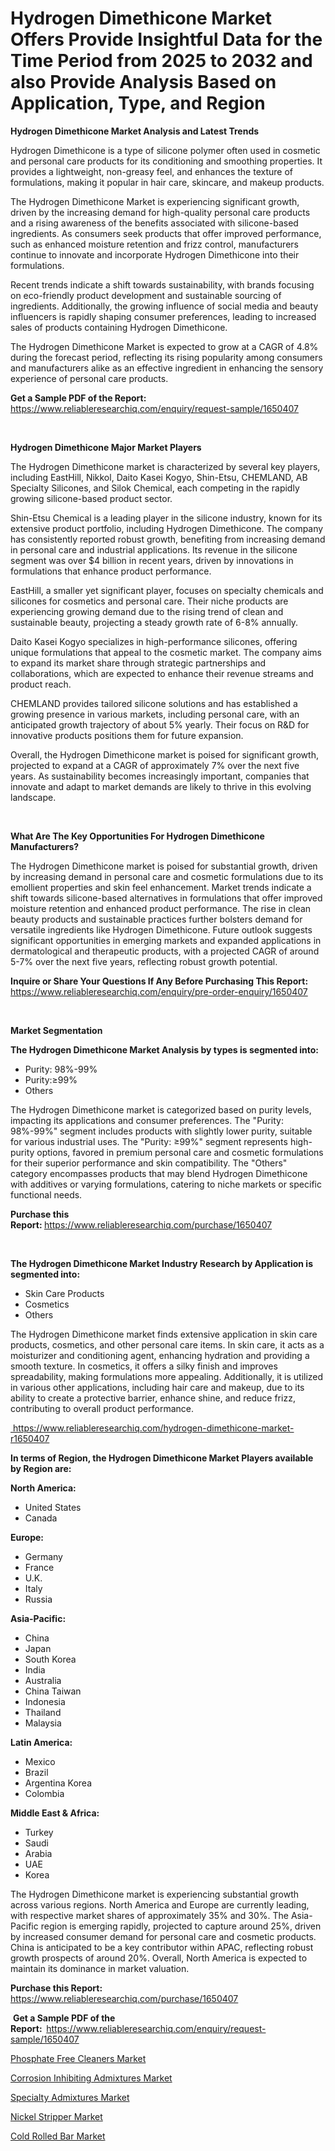 <p><h1>Hydrogen Dimethicone Market Offers Provide Insightful Data for the Time Period from 2025 to 2032 and also Provide Analysis Based on Application, Type, and Region</h1></p><p><strong>Hydrogen Dimethicone Market Analysis and Latest Trends</strong></p>
<p><p>Hydrogen Dimethicone is a type of silicone polymer often used in cosmetic and personal care products for its conditioning and smoothing properties. It provides a lightweight, non-greasy feel, and enhances the texture of formulations, making it popular in hair care, skincare, and makeup products. </p><p>The Hydrogen Dimethicone Market is experiencing significant growth, driven by the increasing demand for high-quality personal care products and a rising awareness of the benefits associated with silicone-based ingredients. As consumers seek products that offer improved performance, such as enhanced moisture retention and frizz control, manufacturers continue to innovate and incorporate Hydrogen Dimethicone into their formulations.</p><p>Recent trends indicate a shift towards sustainability, with brands focusing on eco-friendly product development and sustainable sourcing of ingredients. Additionally, the growing influence of social media and beauty influencers is rapidly shaping consumer preferences, leading to increased sales of products containing Hydrogen Dimethicone. </p><p>The Hydrogen Dimethicone Market is expected to grow at a CAGR of 4.8% during the forecast period, reflecting its rising popularity among consumers and manufacturers alike as an effective ingredient in enhancing the sensory experience of personal care products.</p></p>
<p><strong>Get a Sample PDF of the Report:&nbsp;</strong> <a href="https://www.reliableresearchiq.com/enquiry/request-sample/1650407?utm_campaign=1140&utm_medium=2&utm_source=Github&utm_content=ia&utm_term=31032025&utm_id=hydrogen-dimethicone">https://www.reliableresearchiq.com/enquiry/request-sample/1650407</a></p>
<p>&nbsp;</p>
<p><strong>Hydrogen Dimethicone Major Market Players</strong></p>
<p><p>The Hydrogen Dimethicone market is characterized by several key players, including EastHill, Nikkol, Daito Kasei Kogyo, Shin-Etsu, CHEMLAND, AB Specialty Silicones, and Silok Chemical, each competing in the rapidly growing silicone-based product sector.</p><p>Shin-Etsu Chemical is a leading player in the silicone industry, known for its extensive product portfolio, including Hydrogen Dimethicone. The company has consistently reported robust growth, benefiting from increasing demand in personal care and industrial applications. Its revenue in the silicone segment was over $4 billion in recent years, driven by innovations in formulations that enhance product performance.</p><p>EastHill, a smaller yet significant player, focuses on specialty chemicals and silicones for cosmetics and personal care. Their niche products are experiencing growing demand due to the rising trend of clean and sustainable beauty, projecting a steady growth rate of 6-8% annually.</p><p>Daito Kasei Kogyo specializes in high-performance silicones, offering unique formulations that appeal to the cosmetic market. The company aims to expand its market share through strategic partnerships and collaborations, which are expected to enhance their revenue streams and product reach.</p><p>CHEMLAND provides tailored silicone solutions and has established a growing presence in various markets, including personal care, with an anticipated growth trajectory of about 5% yearly. Their focus on R&D for innovative products positions them for future expansion.</p><p>Overall, the Hydrogen Dimethicone market is poised for significant growth, projected to expand at a CAGR of approximately 7% over the next five years. As sustainability becomes increasingly important, companies that innovate and adapt to market demands are likely to thrive in this evolving landscape.</p></p>
<p>&nbsp;</p>
<p><strong>What Are The Key Opportunities For Hydrogen Dimethicone Manufacturers?</strong></p>
<p><p>The Hydrogen Dimethicone market is poised for substantial growth, driven by increasing demand in personal care and cosmetic formulations due to its emollient properties and skin feel enhancement. Market trends indicate a shift towards silicone-based alternatives in formulations that offer improved moisture retention and enhanced product performance. The rise in clean beauty products and sustainable practices further bolsters demand for versatile ingredients like Hydrogen Dimethicone. Future outlook suggests significant opportunities in emerging markets and expanded applications in dermatological and therapeutic products, with a projected CAGR of around 5-7% over the next five years, reflecting robust growth potential.</p></p>
<p><strong>Inquire or Share Your Questions If Any Before Purchasing This Report:</strong> <a href="https://www.reliableresearchiq.com/enquiry/pre-order-enquiry/1650407?utm_campaign=1140&utm_medium=2&utm_source=Github&utm_content=ia&utm_term=31032025&utm_id=hydrogen-dimethicone">https://www.reliableresearchiq.com/enquiry/pre-order-enquiry/1650407</a></p>
<p>&nbsp;</p>
<p><strong>Market Segmentation</strong></p>
<p><strong>The Hydrogen Dimethicone Market Analysis by types is segmented into:</strong></p>
<p><ul><li>Purity: 98%-99%</li><li>Purity:≥99%</li><li>Others</li></ul></p>
<p><p>The Hydrogen Dimethicone market is categorized based on purity levels, impacting its applications and consumer preferences. The "Purity: 98%-99%" segment includes products with slightly lower purity, suitable for various industrial uses. The "Purity: ≥99%" segment represents high-purity options, favored in premium personal care and cosmetic formulations for their superior performance and skin compatibility. The "Others" category encompasses products that may blend Hydrogen Dimethicone with additives or varying formulations, catering to niche markets or specific functional needs.</p></p>
<p><strong>Purchase this Report:&nbsp;</strong><a href="https://www.reliableresearchiq.com/purchase/1650407?utm_campaign=1140&utm_medium=2&utm_source=Github&utm_content=ia&utm_term=31032025&utm_id=hydrogen-dimethicone">https://www.reliableresearchiq.com/purchase/1650407</a></p>
<p>&nbsp;</p>
<p><strong>The Hydrogen Dimethicone Market Industry Research by Application is segmented into:</strong></p>
<p><ul><li>Skin Care Products</li><li>Cosmetics</li><li>Others</li></ul></p>
<p><p>The Hydrogen Dimethicone market finds extensive application in skin care products, cosmetics, and other personal care items. In skin care, it acts as a moisturizer and conditioning agent, enhancing hydration and providing a smooth texture. In cosmetics, it offers a silky finish and improves spreadability, making formulations more appealing. Additionally, it is utilized in various other applications, including hair care and makeup, due to its ability to create a protective barrier, enhance shine, and reduce frizz, contributing to overall product performance.</p></p>
<p><a href="https://www.reliableresearchiq.com/hydrogen-dimethicone-market-r1650407?utm_campaign=1140&utm_medium=2&utm_source=Github&utm_content=ia&utm_term=31032025&utm_id=hydrogen-dimethicone">&nbsp;https://www.reliableresearchiq.com/hydrogen-dimethicone-market-r1650407</a></p>
<p><strong>In terms of Region, the Hydrogen Dimethicone Market Players available by Region are:</strong></p>
<p>
    <p> <strong> North America: </strong>
        <ul>
            <li>United States</li>
            <li>Canada</li>
        </ul>
        </p> 
    <p> <strong> Europe: </strong>
        <ul>
            <li>Germany</li>
            <li>France</li>
            <li>U.K.</li>
            <li>Italy</li>
            <li>Russia</li>
        </ul>
        </p> 
    <p> <strong> Asia-Pacific: </strong>
        <ul>
            <li>China</li>
            <li>Japan</li>
            <li>South Korea</li>
            <li>India</li>
            <li>Australia</li>
            <li>China Taiwan</li>
            <li>Indonesia</li>
            <li>Thailand</li>
            <li>Malaysia</li>
        </ul>
        </p> 
    <p> <strong> Latin America: </strong>
        <ul>
            <li>Mexico</li>
            <li>Brazil</li>
            <li>Argentina Korea</li>
            <li>Colombia</li>
        </ul>
        </p> 
    <p> <strong> Middle East & Africa: </strong>
        <ul>
            <li>Turkey</li>
            <li>Saudi</li>
            <li>Arabia</li>
            <li>UAE</li>
            <li>Korea</li>
        </ul>
    </p>
    </p>
<p><p>The Hydrogen Dimethicone market is experiencing substantial growth across various regions. North America and Europe are currently leading, with respective market shares of approximately 35% and 30%. The Asia-Pacific region is emerging rapidly, projected to capture around 25%, driven by increased consumer demand for personal care and cosmetic products. China is anticipated to be a key contributor within APAC, reflecting robust growth prospects of around 20%. Overall, North America is expected to maintain its dominance in market valuation.</p></p>
<p><strong>Purchase this Report: </strong><a href="https://www.reliableresearchiq.com/purchase/1650407?utm_campaign=1140&utm_medium=2&utm_source=Github&utm_content=ia&utm_term=31032025&utm_id=hydrogen-dimethicone">https://www.reliableresearchiq.com/purchase/1650407</a></p>
<p>&nbsp;<strong>Get a Sample PDF of the Report:&nbsp;&nbsp;</strong><a href="https://www.reliableresearchiq.com/enquiry/request-sample/1650407?utm_campaign=1140&utm_medium=2&utm_source=Github&utm_content=ia&utm_term=31032025&utm_id=hydrogen-dimethicone">https://www.reliableresearchiq.com/enquiry/request-sample/1650407</a></p>
<p><strong></strong></p>
<p><p><a href="https://github.com/ryantindyaiz/Market-Research-Report-List-1/blob/main/phosphate-free-cleaners-market.md?utm_campaign=1140&utm_medium=2&utm_source=Github&utm_content=ia&utm_term=31032025&utm_id=hydrogen-dimethicone">Phosphate Free Cleaners Market</a></p><p><a href="https://github.com/motosyuliq/Market-Research-Report-List-1/blob/main/corrosion-inhibiting-admixtures-market.md?utm_campaign=1140&utm_medium=2&utm_source=Github&utm_content=ia&utm_term=31032025&utm_id=hydrogen-dimethicone">Corrosion Inhibiting Admixtures Market</a></p><p><a href="https://github.com/lotoahshaiek/Market-Research-Report-List-1/blob/main/specialty-admixtures-market.md?utm_campaign=1140&utm_medium=2&utm_source=Github&utm_content=ia&utm_term=31032025&utm_id=hydrogen-dimethicone">Specialty Admixtures Market</a></p><p><a href="https://github.com/thapabylers2/Market-Research-Report-List-1/blob/main/nickel-stripper-market.md?utm_campaign=1140&utm_medium=2&utm_source=Github&utm_content=ia&utm_term=31032025&utm_id=hydrogen-dimethicone">Nickel Stripper Market</a></p><p><a href="https://github.com/muskoaizahfi/Market-Research-Report-List-1/blob/main/cold-rolled-bar-market.md?utm_campaign=1140&utm_medium=2&utm_source=Github&utm_content=ia&utm_term=31032025&utm_id=hydrogen-dimethicone">Cold Rolled Bar Market</a></p></p>
